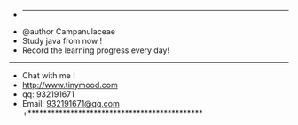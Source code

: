  + *********************************************
 *	@author Campanulaceae
 *	Study java from now !
 *	Record the learning progress every day!  
 **********************************************
 *	Chat with me !
 *	http://www.tinymood.com
 *	qq: 932191671
 *	Email: 932191671@qq.com
 +*********************************************
